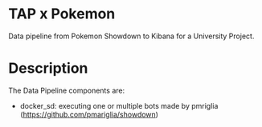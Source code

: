 # TAP x Pokemon
Data pipeline from Pokemon Showdown to Kibana for a University Project.

# Description
The Data Pipeline components are:

- docker_sd: executing one or multiple bots made by pmriglia (https://github.com/pmariglia/showdown)
